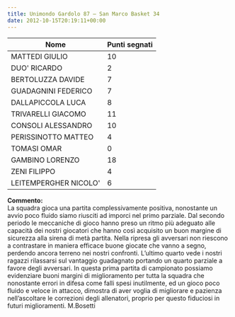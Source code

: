 ```yaml
---
title: Unimondo Gardolo 87 – San Marco Basket 34
date: 2012-10-15T20:19:11+00:00
---
```

| **Nome** | **Punti segnati** |
| -------- | ----------------- |
| MATTEDI GIULIO | 10 |
| DUO' RICARDO | 2 |
| BERTOLUZZA DAVIDE | 7 |
| GUADAGNINI FEDERICO | 7 |
| DALLAPICCOLA LUCA | 8 |
| TRIVARELLI GIACOMO | 11 |
| CONSOLI ALESSANDRO | 10 |
| PERISSINOTTO MATTEO | 4 |
| TOMASI OMAR | 0 |
| GAMBINO LORENZO | 18 |
| ZENI FILIPPO | 4 |
| LEITEMPERGHER NICOLO' | 6 |

**Commento:**  
La squadra gioca una partita complessivamente positiva, nonostante un avvio poco fluido siamo riusciti ad imporci nel primo parziale. Dal secondo periodo le meccaniche di gioco hanno preso un ritmo più adeguato alle capacità dei nostri giocatori che hanno così acquisito un buon margine di sicurezza alla sirena di metà partita. Nella ripresa gli avversari non riescono a contrastare in maniera efficace buone giocate che vanno a segno, perdendo ancora terreno nei nostri confronti. L’ultimo quarto vede i nostri ragazzi rilassarsi sul vantaggio guadagnato portando un quarto parziale a favore degli avversari. In questa prima partita di campionato possiamo evidenziare buoni margini di miglioramento per tutta la squadra che nonostante errori in difesa come falli spesi inutilmente, ed un gioco poco fluido e veloce in attacco, dimostra di aver voglia di migliorare e pazienza nell’ascoltare le correzioni degli allenatori, proprio per questo fiduciosi in futuri miglioramenti. M.Bosetti